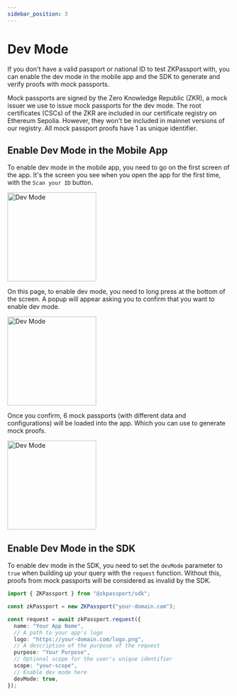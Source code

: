 ```yaml
---
sidebar_position: 3
---
```


# Dev Mode

If you don't have a valid passport or national ID to test ZKPassport with, you can enable the dev mode in the mobile app and the SDK to generate and verify proofs with mock passports.

Mock passports are signed by the Zero Knowledge Republic (ZKR), a mock issuer we use to issue mock passports for the dev mode. The root certificates (CSCs) of the ZKR are included in our certificate registry on Ethereum Sepolia. However, they won't be included in mainnet versions of our registry. All mock passport proofs have 1 as unique identifier.

## Enable Dev Mode in the Mobile App

To enable dev mode in the mobile app, you need to go on the first screen of the app. It's the screen you see when you open the app for the first time, with the `Scan your ID` button.

<img src="/img/dev-mode-1.jpeg" alt="Dev Mode" width="200" />

On this page, to enable dev mode, you need to long press at the bottom of the screen. A popup will appear asking you to confirm that you want to enable dev mode.

<img src="/img/dev-mode-2.jpeg" alt="Dev Mode" width="200" />

Once you confirm, 6 mock passports (with different data and configurations) will be loaded into the app. Which you can use to generate mock proofs.

<img src="/img/dev-mode-3.jpeg" alt="Dev Mode" width="200" />

## Enable Dev Mode in the SDK

To enable dev mode in the SDK, you need to set the `devMode` parameter to `true` when building up your query with the `request` function. Without this, proofs from mock passports will be considered as invalid by the SDK.

```typescript
import { ZKPassport } from "@zkpassport/sdk";

const zkPassport = new ZKPassport("your-domain.com");

const request = await zkPassport.request({
  name: "Your App Name",
  // A path to your app's logo
  logo: "https://your-domain.com/logo.png",
  // A description of the purpose of the request
  purpose: "Your Purpose",
  // Optional scope for the user's unique identifier
  scope: "your-scope",
  // Enable dev mode here
  devMode: true,
});
```
